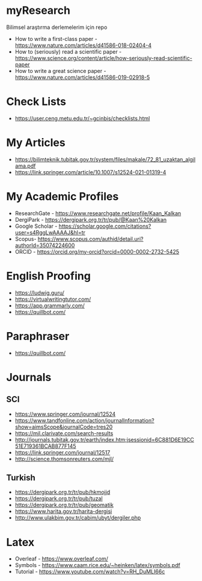 # myResearch
Bilimsel araştırma derlemelerim için repo

* How to write a first-class paper - https://www.nature.com/articles/d41586-018-02404-4
* How to (seriously) read a scientific paper - https://www.science.org/content/article/how-seriously-read-scientific-paper
* How to write a great science paper - https://www.nature.com/articles/d41586-019-02918-5

# Check Lists
* https://user.ceng.metu.edu.tr/~gcinbis/checklists.html

# My Articles

* https://bilimteknik.tubitak.gov.tr/system/files/makale/72_81_uzaktan_algilama.pdf
* https://link.springer.com/article/10.1007/s12524-021-01319-4

# My Academic Profiles
* ResearchGate - https://www.researchgate.net/profile/Kaan_Kalkan
* DergiPark - https://dergipark.org.tr/tr/pub/@Kaan%20Kalkan
* Google Scholar - https://scholar.google.com/citations?user=s4RggLwAAAAJ&hl=tr
* Scopus- https://www.scopus.com/authid/detail.uri?authorId=35074224600
* ORCID - https://orcid.org/my-orcid?orcid=0000-0002-2732-5425

# English Proofing

* https://ludwig.guru/
* https://virtualwritingtutor.com/
* https://app.grammarly.com/
* https://quillbot.com/

# Paraphraser
* https://quillbot.com/

# Journals

## SCI
* https://www.springer.com/journal/12524
* https://www.tandfonline.com/action/journalInformation?show=aimsScope&journalCode=tres20
* https://mjl.clarivate.com/search-results
* http://journals.tubitak.gov.tr/earth/index.htm;jsessionid=6C881D6E19CC51E719361BCAB877F145
* https://link.springer.com/journal/12517
* http://science.thomsonreuters.com/mjl/

## Turkish
* https://dergipark.org.tr/tr/pub/hkmojjd
* https://dergipark.org.tr/tr/pub/tuzal
* https://dergipark.org.tr/tr/pub/geomatik
* https://www.harita.gov.tr/harita-dergisi
* http://www.ulakbim.gov.tr/cabim/ubyt/dergiler.php

# Latex
* Overleaf - https://www.overleaf.com/
* Symbols - https://www.caam.rice.edu/~heinken/latex/symbols.pdf
* Tutorial - https://www.youtube.com/watch?v=RH_DuMLI66c
